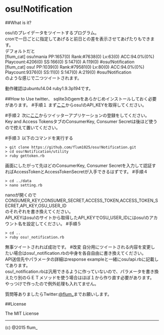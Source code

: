 ﻿osu!Notification
===========

##What is it?

osu!のプレイデータをツイートするプログラム。  
cronで一日ごとに指定してあげると前日との差を表示させてあげたりもできます。  
デフォルトだと  
[flum_cat] osu!mania PP:1657(0) Rank:#7638(0) Lv:63(0) ACC:94.0%(0%) Playcount:4206(0) SS:166(0) S:147(0) A:119(0) #osu!Notification  
[flum_cat] osu! PP:1039(0) Rank:#79581(0) Lv:80(0) ACC:94.0%(0%) Playcount:9376(0) SS:11(0) S:147(0) A:219(0) #osu!Notification  
のような感じで二つツイートされます。  
  
動作確認はubuntu14.04 ruby1.9.3p194です。

##How to Use
twitter、 sqlite3のgemをあらかじめインストールしておく必要があります。
#手順１
まず[ここ](https://osu.ppy.sh/p/api)からosu!のAPI_KEYを取得してください。

#手順２
次に[ここ](https://apps.twitter.com/)からツイッターアプリケーションの登録をしてください。  
Key and Access TokensタブのConsumerKey, Consumer Secretは後ほど使うので控えて置いてください。  

#手順３
以下のコマンドを実行する
```
> git clone https://github.com/flum1025/osu!Notification.git
> cd osu!Notification/utility
> ruby gettoken.rb

```
画面にしたがって先ほどのConsumerKey, Consumer Secretを入力して認証すればAccessTokenとAccessTokenSecretが入手できるはずです。
#手順４
```
> cd ../data
> nano setting.rb

```
nanoが開くので  
CONSUMER_KEY,CONSUMER_SECRET,ACCESS_TOKEN,ACCESS_TOKEN_SECRET,API_KEY,OSU_USER_ID  
のそれぞれを書き換えてください。  
API_KEYはosu!のサイトから取得したAPI_KEYでOSU_USER_IDにはosu!のアカウント名を設定してください。
#手順５
```
> cd ..
> ruby osu!_notification.rb

```
無事ツイートされれば成功です。
#改変
自分用にツイートされる内容を変更したい場合はosu!_notification.rbの中身を各自自由に書き換えてください。  
API送信先やパラメータの詳細はresponse exampleと一緒にosu!api.rbに記載してあります。  
osu!_notification.rbは汎用できるように作っていないので、パラメータを書き換えたり別のＧＥＴメソッドを使う場合はほぼ１から作り直す必要があります。
やっつけで作ったので例外処理も入れてません。

質問等ありましたらTwitter:[@flum_](https://twitter.com/flum_)までお願いします。

##License

The MIT License

-------
(c) @2015 flum_
